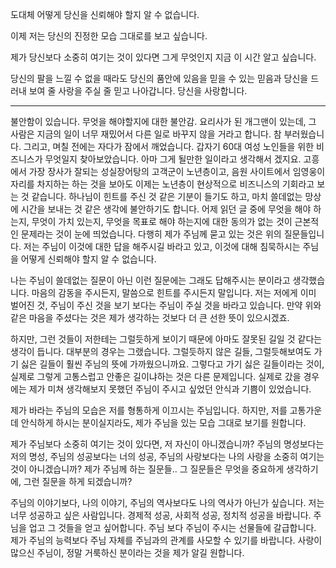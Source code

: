 도대체 어떻게 당신을 신뢰해야 할지 알 수 없습니다.

이제 저는 당신의 진정한 모습 그대로를 보고 싶습니다.

제가 당신보다 소중히 여기는 것이 있다면 그게 무엇인지 지금 이 시간 알고 싶습니다.

당신의 팔을 느낄 수 없을 때라도 당신의 품안에 있음을 믿을 수 있는 믿음과 당신을 드러내 보여 줄 사랑을 주실 줄 믿고 나아갑니다. 당신을 사랑합니다.

---
불안함이 있습니다. 무엇을 해야할지에 대한 불안감.
요리사가 된 개그맨이 있는데, 그 사람은 지금의 일이 너무 재밌어서 다른 일로 바꾸지 않을 거라고 합니다. 참 부러웠습니다. 그리고, 며칠 전에는 자다가 잠에서 깨었습니다. 갑자기 60대 여성 노인들을 위한 비즈니스가 무엇일지 찾아보았습니다. 아마 그게 될만한 일이라고 생각해서 겠지요.
고흥에서 가장 장사가 잘되는 성실장어탕의 고객군이 노년층이고, 음원 사이트에서 임영웅이 자리를 차지하는 하는 것을 보아도 이제는 노년층이 현상적으로 비즈니스의 기회라고 보는 것 같습니다.
하나님이 힌트를 주신 것 같은 기분이 들기도 하고, 마치 쓸데없는 망상에 시간을 보내는 것 같은 생각에 불안하기도 합니다.
어제 읽던 글 중에 무엇을 해야 하는지, 무엇이 가치 있는지, 무엇을 목표로 해야 하는지에 대한 동의가 없는 것이 근본적인 문제라는 것이 눈에 띄었습니다. 다행히 제가 주님께 묻고 있는 것은 위의 질문들입니다. 저는 주님이 이것에 대한 답을 해주시길 바라고 있고, 이것에 대해 침묵하시는 주님을 어떻게 신뢰해야 할지 알 수 없습니다.

나는 주님이 쓸데없는 질문이 아닌 이런 질문에는 그래도 답해주시는 분이라고 생각했습니다. 마음의 감동을 주시든지, 말씀으로 힌트를 주시든지 말입니다. 저는 저에게 이미 벌어진 것, 주님이 주신 것을 보기 보다는 주님이 주실 것을 바라고 있습니다. 만약 위와 같은 마음을 주셨다는 것은 제가 생각하는 것보다 더 큰 선한 뜻이 있으시겠죠.

하지만, 그런 것들이 저한테는 그럴듯하게 보이기 때문에 아마도 잘못된 길일 것 같다는 생각이 듭니다. 대부분의 경우는 그랬습니다. 그럴듯하지 않은 길들, 그럴듯해보여도 가기 싫은 길들이 훨씬 주님의 뜻에 가까웠으니까요. 그렇다고 가기 싫은 길들이라는 것이, 실제로 그렇게 고통스럽고 안좋은 길이냐하는 것은 다른 문제입니다. 실제로 갔을 경우에는 제가 미쳐 생각해보지 못했던 주님이 주시고 싶었던 안식과 기쁨이 있었습니다.

제가 바라는 주님의 모습은 저를 형통하게 이끄시는 주님입니다. 하지만, 저를 고통가운데 안식하게 하시는 분이실지라도, 제가 주님을 있는 모습 그대로 보기를 원합니다.

제가 주님보다 소중히 여기는 것이 있다면, 저 자신이 아니겠습니까? 주님의 명성보다는 저의 명성, 주님의 성공보다는 너의 성공, 주님의 사랑보다는 나의 사랑을 소중히 여기는 것이 아니겠습니까? 제가 주님께 하는 질문들.. 그 질문들은 무엇을 중요하게 생각하기에, 그런 질문을 하게 되겠습니까?

주님의 이야기보다, 나의 이야기, 주님의 역사보다도 나의 역사가 아닌가 싶습니다. 저는 너무 성공하고 싶은 사람입니다. 경제적 성공, 사회적 성공, 정치적 성공을 바랍니다. 주님을 업고 그 것들을 얻고 싶어합니다. 주님 보다 주님이 주시는 선물들에 갈급합니다. 제가 주님의 능력보다 주님 자체를 주님과의 관계를 사모할 수 있기를 바랍니다. 사랑이 많으신 주님이, 정말 거룩하신 분이라는 것을 제가 알길 원합니다.
